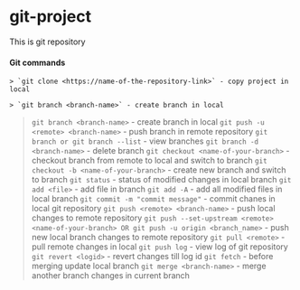 # git-project
This is git repository
#### Git commands
```
> `git clone <https://name-of-the-repository-link>` - copy project in local
```
```
> `git branch <branch-name>` - create branch in local
```
> `git branch <branch-name>` - create branch in local
> `git push -u <remote> <branch-name>` - push branch in remote repository
> `git branch or git branch --list` - view branches
> `git branch -d <branch-name>` - delete branch
> `git checkout <name-of-your-branch>` - checkout branch from remote to local and switch to branch
> `git checkout -b <name-of-your-branch>` - create new branch and switch to branch
> `git status` - status of modified changes in local branch
> `git add <file>` - add file in branch
> `git add -A` - add all modified files in local branch
> `git commit -m "commit message"` - commit chanes in local git repository
> `git push <remote> <branch-name>` - push local changes to remote repository
> `git push --set-upstream <remote> <name-of-your-branch> OR git push -u origin <branch_name>` - push new local branch changes to remote repository
> `git pull <remote>` - pull remote changes in local
> `git push log` - view log of git repository
> `git revert <logid>` - revert changes till log id
> `git fetch` - before merging update local branch
> `git merge <branch-name>` - merge another branch changes in current branch



